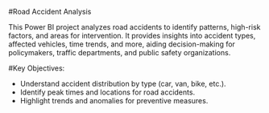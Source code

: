 #Road Accident Analysis

This Power BI project analyzes road accidents to identify patterns, high-risk factors, and areas for intervention. It
provides insights into accident types, affected vehicles, time trends, and more, aiding decision-making for
policymakers, traffic departments, and public safety organizations.

#Key Objectives:
- Understand accident distribution by type (car, van, bike, etc.).
- Identify peak times and locations for road accidents.
- Highlight trends and anomalies for preventive measures.
